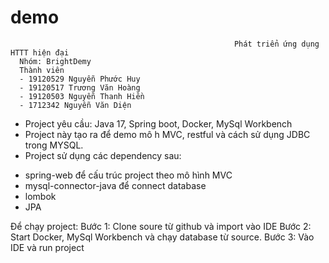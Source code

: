# demo
                                                      Phát triển ứng dụng HTTT hiện đại
      Nhóm: BrightDemy
      Thành viên
      - 19120529 Nguyễn Phước Huy
      - 19120517 Trương Văn Hoàng
      - 19120503 Nguyễn Thanh Hiền
      - 1712342 Nguyễn Văn Diện
      
- Project yêu cầu: Java 17, Spring boot, Docker, MySql Workbench
- Project này tạo ra để demo mô h MVC, restful và cách sử dụng JDBC trong MYSQL.
- Project sử dụng các dependency sau:
+ spring-web để cấu trúc project theo mô hình MVC
+ mysql-connector-java để connect database
+ lombok
+ JPA

Để chạy project:
Bước 1: Clone soure từ github và import vào IDE
Bước 2: Start Docker, MySql Workbench và chạy database từ source.
Bước 3: Vào IDE và run project
